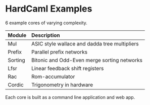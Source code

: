 # HardCaml Examples

6 example cores of varying complexity.

Module  | Description 
:-------|:-----------
Mul     | ASIC style wallace and dadda tree multipliers
Prefix  | Parallel prefix networks
Sorting | Bitonic and Odd-Even merge sorting networks
Lfsr    | Linear feedback shift registers
Rac     | Rom-accumulator
Cordic  | Trigonometry in hardware

Each core is built as a command line application and web app.
